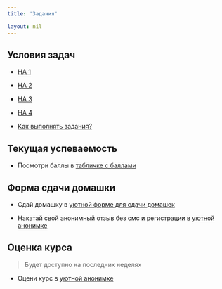 ```yaml
---
title: 'Задания'

layout: nil
---
```


##  Условия задач

* [HA 1](Пусто)
* [HA 2](Пусто)
* [HA 3](Пусто)
* [HA 4](Пусто)

* [Как выполнять задания?](https://github.com/phenyard/macro201/blob/master/docs/_includes/How_to.pdf)

## Текущая успеваемость

* Посмотри баллы в [табличке с баллами](https://docs.google.com/spreadsheets/d/e/2PACX-1vTGGb3qlIzd-7DRYJ9oZg4yFt-pRr9Zp7zb9f0TXGAZdSnYh78MZoWdZnf6f4DuLtyPlfATyE7_2EBj/pubhtml?gid=68825790&single=true)

## Форма сдачи домашки

* Сдай домашку в [уютной форме для сдачи домашек](https://goo.gl/forms/w3lbdElyVV0KzwiT2)


* Накатай свой анонимный отзыв без смс и регистрации в [уютной анонимке](https://goo.gl/forms/oML34frVuKK3xe4G2)

## Оценка курса
 > Будет доступно на последних неделях
* Оцени курс в [уютной анонимке](Пусто)
